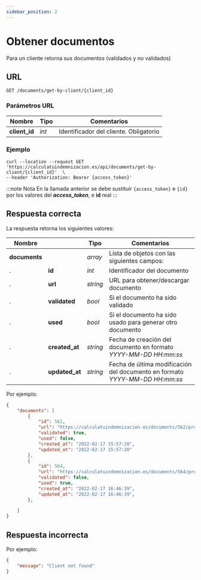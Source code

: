 ```yaml
---
sidebar_position: 2
---
```


# Obtener documentos

Para un cliente retorna sus documentos (validados y no validados)

## URL

```
GET /documents/get-by-client/{client_id}
```

### Parámetros URL

Nombre | Tipo |  Comentarios 
--- | --- | --- | 
**client_id** | _int_ | Identificador del cliente. Obligatorio

### Ejemplo

```shell
curl --location --request GET 'https://calculatuindemnizacion.es/api/documents/get-by-client/{client_id}'  \
--header 'Authorization: Bearer {access_token}'
```

:::note Nota
En la llamada anterior se debe sustituir `{access_token}` e `{id}` por los valores del **_access_token_**, e **id** real
:::

## Respuesta correcta

La respuesta retorna los siguientes valores:

Nombre |  | Tipo | Comentarios 
--- | --- | --- | --- |
**documents** |  | _array_ | Lista de objetos con las siguientes campos:
. | **id** | _int_ | Identificador del documento
. | **url** | _string_ | URL para obtener/descargar documento
. | **validated** | _bool_ | Si el documento ha sido validado
. | **used** | _bool_ | Si el documento ha sido usado para generar otro documento
. | **created_at** | _string_ | Fecha de creación del documento en formato _YYYY-MM-DD HH:mm:ss_
. | **updated_at** | _string_ | Fecha de última modificación del documento en formato _YYYY-MM-DD HH:mm:ss_


Por ejemplo:

```json title="Status: 200 Ok"
{
    "documents": [
        {
            "id": 562,
            "url": "https://calculatuindemnizacion.es/documents/562/preview",
            "validated": true,
            "used": false,
            "created_at": "2022-02-17 15:57:20",
            "updated_at": "2022-02-17 15:57:20"
        },
        {
            "id": 564, 
            "url": "https://calculatuindemnizacion.es/documents/564/preview",
            "validated": false,
            "used": true,
            "created_at": "2022-02-17 16:46:39",
            "updated_at": "2022-02-17 16:46:39",
        },

    ]
}
```

## Respuesta incorrecta

Por ejemplo:

```json title="Status: 404 Not found"
{
    "message": "Client not found"
}
```